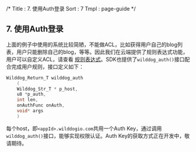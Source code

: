 /*
Title : 7. 使用Auth登录
Sort : 7
Tmpl : page-guide
*/

## 7. 使用Auth登录

上面的例子中使用的系统比较简陋，不能做ACL，比如获得用户自己的blog列表，用户只能删除自己的blog，等等。因此我们在云端提供了规则表达式功能，用户可以自定义ACL，请查看 [规则表达式](https://z.wilddog.com/rule/quickstart)。SDK也提供了`wilddog_auth()`接口配合完成用户规则，接口定义如下：

```c
Wilddog_Return_T wilddog_auth
    (
    Wilddog_Str_T * p_host, 
    u8 *p_auth, 
    int len, 
    onAuthFunc onAuth, 
    void* args
    )
```


每个host，即`<appId>.wilddogio.com`共用一个Auth Key，通过调用`wilddog_auth()`接口，能够实现权限认证。Auth Key的获取方式正在开发中，敬请期待。